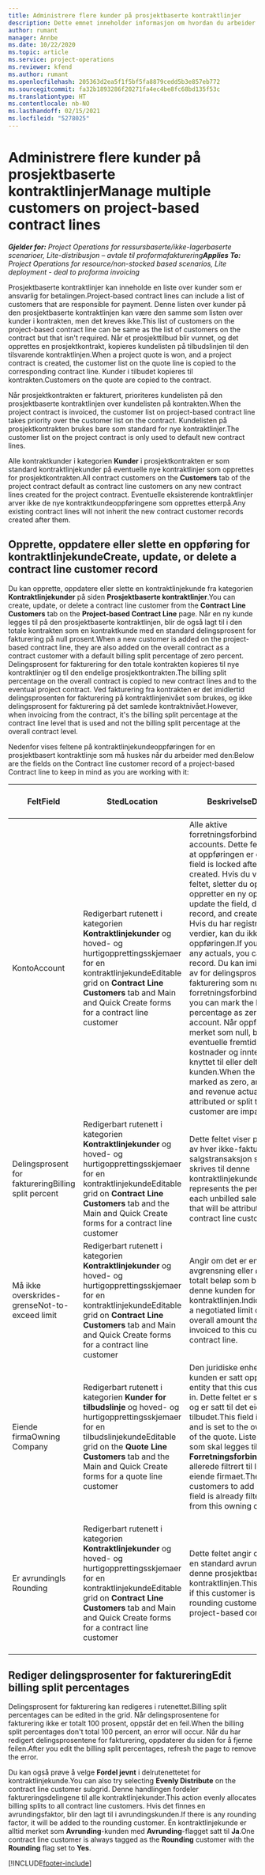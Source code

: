 ```yaml
---
title: Administrere flere kunder på prosjektbaserte kontraktlinjer
description: Dette emnet inneholder informasjon om hvordan du arbeider med kontraktlinjer og kontrakter som inneholder flere kunder.
author: rumant
manager: Annbe
ms.date: 10/22/2020
ms.topic: article
ms.service: project-operations
ms.reviewer: kfend
ms.author: rumant
ms.openlocfilehash: 205363d2ea5f1f5bf5fa8879cedd5b3e857eb772
ms.sourcegitcommit: fa32b1893286f20271fa4ec4be8fc68bd135f53c
ms.translationtype: HT
ms.contentlocale: nb-NO
ms.lasthandoff: 02/15/2021
ms.locfileid: "5278025"
---
```

# <a name="manage-multiple-customers-on-project-based-contract-lines"></a><span data-ttu-id="aebd3-103">Administrere flere kunder på prosjektbaserte kontraktlinjer</span><span class="sxs-lookup"><span data-stu-id="aebd3-103">Manage multiple customers on project-based contract lines</span></span>

<span data-ttu-id="aebd3-104">_**Gjelder for:** Project Operations for ressursbaserte/ikke-lagerbaserte scenarioer, Lite-distribusjon – avtale til proformafakturering_</span><span class="sxs-lookup"><span data-stu-id="aebd3-104">_**Applies To:** Project Operations for resource/non-stocked based scenarios, Lite deployment - deal to proforma invoicing_</span></span>

<span data-ttu-id="aebd3-105">Prosjektbaserte kontraktlinjer kan inneholde en liste over kunder som er ansvarlig for betalingen.</span><span class="sxs-lookup"><span data-stu-id="aebd3-105">Project-based contract lines can include a list of customers that are responsible for payment.</span></span> <span data-ttu-id="aebd3-106">Denne listen over kunder på den prosjektbaserte kontraktlinjen kan være den samme som listen over kunder i kontrakten, men det kreves ikke.</span><span class="sxs-lookup"><span data-stu-id="aebd3-106">This list of customers on the project-based contract line can be same as the list of customers on the contract but that isn't required.</span></span> <span data-ttu-id="aebd3-107">Når et prosjekttilbud blir vunnet, og det opprettes en prosjektkontrakt, kopieres kundelisten på tilbudslinjen til den tilsvarende kontraktlinjen.</span><span class="sxs-lookup"><span data-stu-id="aebd3-107">When a project quote is won, and a project contract is created, the customer list on the quote line is copied to the corresponding contract line.</span></span> <span data-ttu-id="aebd3-108">Kunder i tilbudet kopieres til kontrakten.</span><span class="sxs-lookup"><span data-stu-id="aebd3-108">Customers on the quote are copied to the contract.</span></span>

<span data-ttu-id="aebd3-109">Når prosjektkontrakten er fakturert, prioriteres kundelisten på den prosjektbaserte kontraktlinjen over kundelisten på kontrakten.</span><span class="sxs-lookup"><span data-stu-id="aebd3-109">When the project contract is invoiced, the customer list on project-based contract line takes priority over the customer list on the contract.</span></span> <span data-ttu-id="aebd3-110">Kundelisten på prosjektkontrakten brukes bare som standard for nye kontraktlinjer.</span><span class="sxs-lookup"><span data-stu-id="aebd3-110">The customer list on the project contract is only used to default new contract lines.</span></span>

<span data-ttu-id="aebd3-111">Alle kontraktkunder i kategorien **Kunder** i prosjektkontrakten er som standard kontraktlinjekunder på eventuelle nye kontraktlinjer som opprettes for prosjektkontrakten.</span><span class="sxs-lookup"><span data-stu-id="aebd3-111">All contract customers on the **Customers** tab of the project contract default as contract line customers on any new contract lines created for the project contract.</span></span> <span data-ttu-id="aebd3-112">Eventuelle eksisterende kontraktlinjer arver ikke de nye kontraktkundeoppføringene som opprettes etterpå.</span><span class="sxs-lookup"><span data-stu-id="aebd3-112">Any existing contract lines will not inherit the new contract customer records created after them.</span></span>

## <a name="create-update-or-delete-a-contract-line-customer-record"></a><span data-ttu-id="aebd3-113">Opprette, oppdatere eller slette en oppføring for kontraktlinjekunde</span><span class="sxs-lookup"><span data-stu-id="aebd3-113">Create, update, or delete a contract line customer record</span></span>

<span data-ttu-id="aebd3-114">Du kan opprette, oppdatere eller slette en kontraktlinjekunde fra kategorien **Kontraktlinjekunder** på siden **Prosjektbaserte kontraktlinjer**.</span><span class="sxs-lookup"><span data-stu-id="aebd3-114">You can create, update, or delete a contract line customer from the **Contract Line Customers** tab on the **Project-based Contract Line** page.</span></span> <span data-ttu-id="aebd3-115">Når en ny kunde legges til på den prosjektbaserte kontraktlinjen, blir de også lagt til i den totale kontrakten som en kontraktkunde med en standard delingsprosent for fakturering på null prosent.</span><span class="sxs-lookup"><span data-stu-id="aebd3-115">When a new customer is added on the project-based contract line, they are also added on the overall contract as a contract customer with a default billing split percentage of zero percent.</span></span> <span data-ttu-id="aebd3-116">Delingsprosent for fakturering for den totale kontrakten kopieres til nye kontraktlinjer og til den endelige prosjektkontrakten.</span><span class="sxs-lookup"><span data-stu-id="aebd3-116">The billing split percentage on the overall contract is copied to new contract lines and to the eventual project contract.</span></span> <span data-ttu-id="aebd3-117">Ved fakturering fra kontrakten er det imidlertid delingsprosenten for fakturering på kontraktlinjenivået som brukes, og ikke delingsprosent for fakturering på det samlede kontraktnivået.</span><span class="sxs-lookup"><span data-stu-id="aebd3-117">However, when invoicing from the contract, it's the billing split percentage at the contract line level that is used and not the billing split percentage at the overall contract level.</span></span> 

<span data-ttu-id="aebd3-118">Nedenfor vises feltene på kontraktlinjekundeoppføringen for en prosjektbasert kontraktlinje som må huskes når du arbeider med den:</span><span class="sxs-lookup"><span data-stu-id="aebd3-118">Below are the fields on the Contract line customer record of a project-based Contract line to keep in mind as you are working with it:</span></span>

| <span data-ttu-id="aebd3-119">Felt</span><span class="sxs-lookup"><span data-stu-id="aebd3-119">Field</span></span> | <span data-ttu-id="aebd3-120">Sted</span><span class="sxs-lookup"><span data-stu-id="aebd3-120">Location</span></span> | <span data-ttu-id="aebd3-121">Beskrivelse</span><span class="sxs-lookup"><span data-stu-id="aebd3-121">Description</span></span> | <span data-ttu-id="aebd3-122">Nedstrøms påvirkning</span><span class="sxs-lookup"><span data-stu-id="aebd3-122">Downstream impact</span></span> |
| --- | --- | --- | --- |
| <span data-ttu-id="aebd3-123">Konto</span><span class="sxs-lookup"><span data-stu-id="aebd3-123">Account</span></span> | <span data-ttu-id="aebd3-124">Redigerbart rutenett i kategorien **Kontraktlinjekunder** og hoved- og hurtigopprettingsskjemaer for en kontraktlinjekunde</span><span class="sxs-lookup"><span data-stu-id="aebd3-124">Editable grid on **Contract Line Customers** tab and Main and Quick Create forms for a contract line customer</span></span> | <span data-ttu-id="aebd3-125">Alle aktive forretningsforbindelser.</span><span class="sxs-lookup"><span data-stu-id="aebd3-125">All active accounts.</span></span> <span data-ttu-id="aebd3-126">Dette feltet er låst etter at oppføringen er opprettet.</span><span class="sxs-lookup"><span data-stu-id="aebd3-126">This field is locked after the record is created.</span></span> <span data-ttu-id="aebd3-127">Hvis du vil oppdatere feltet, sletter du oppføringen og oppretter en ny oppføring.</span><span class="sxs-lookup"><span data-stu-id="aebd3-127">To update the field, delete the record, and create a new record.</span></span> <span data-ttu-id="aebd3-128">Hvis du har registrert faktiske verdier, kan du ikke slette oppføringen.</span><span class="sxs-lookup"><span data-stu-id="aebd3-128">If you have recorded any actuals, you can't delete the record.</span></span> <span data-ttu-id="aebd3-129">Du kan imidlertid merke av for delingsprosent for fakturering som null for forretningsforbindelsen.</span><span class="sxs-lookup"><span data-stu-id="aebd3-129">However, you can mark the billing split percentage as zero for that account.</span></span> <span data-ttu-id="aebd3-130">Når oppføringen er merket som null, berøres eventuelle fremtidige faktiske kostnader og inntekter som er knyttet til eller delt med denne kunden.</span><span class="sxs-lookup"><span data-stu-id="aebd3-130">When the record is marked as zero, any future cost and revenue actuals that are attributed or split to this customer are impacted.</span></span> | <span data-ttu-id="aebd3-131">Når du velger en forretningsforbindelse fra hovedlisten over forretningsforbindelser som skal legges til og lagres, blir kontraktlinjekunden også lagt til som en kontraktkunde.</span><span class="sxs-lookup"><span data-stu-id="aebd3-131">When you pick an account from the master list of accounts to add and save them, the contract line customer is also added as a contract customer.</span></span> <span data-ttu-id="aebd3-132">Kontraktlinjekunder brukes ved generering av fakturaer.</span><span class="sxs-lookup"><span data-stu-id="aebd3-132">Contract line customers are used when invoices are generated.</span></span> |
| <span data-ttu-id="aebd3-133">Delingsprosent for fakturering</span><span class="sxs-lookup"><span data-stu-id="aebd3-133">Billing split percent</span></span> | <span data-ttu-id="aebd3-134">Redigerbart rutenett i kategorien **Kontraktlinjekunder** og hoved- og hurtigopprettingsskjemaer for en kontraktlinjekunde</span><span class="sxs-lookup"><span data-stu-id="aebd3-134">Editable grid on **Contract Line Customers** tab and the Main and Quick Create forms for a contract line customer</span></span> | <span data-ttu-id="aebd3-135">Dette feltet viser prosentandelen av hver ikke-fakturerte salgstransaksjon som skal skrives til denne kontraktlinjekunden.</span><span class="sxs-lookup"><span data-stu-id="aebd3-135">This field represents the percentage of each unbilled sales transaction that will be attributed to this contract line customer.</span></span> | <span data-ttu-id="aebd3-136">Kontraktlinjekunder og delingsprosent for fakturering brukes når faktiske verdier opprettes etter godkjenning, og når fakturaen er generert.</span><span class="sxs-lookup"><span data-stu-id="aebd3-136">Contract line customers and billing split percentages are used when actuals are created after approval and when the invoice is generated.</span></span> |
| <span data-ttu-id="aebd3-137">Må ikke overskrides-grense</span><span class="sxs-lookup"><span data-stu-id="aebd3-137">Not-to-exceed limit</span></span> | <span data-ttu-id="aebd3-138">Redigerbart rutenett i kategorien **Kontraktlinjekunder** og hoved- og hurtigopprettingsskjemaer for en kontraktlinjekunde</span><span class="sxs-lookup"><span data-stu-id="aebd3-138">Editable grid on **Contract Line Customers** tab and Main and Quick Create forms for a contract line customer</span></span> | <span data-ttu-id="aebd3-139">Angir om det er en forhandlet avgrensning eller øvre grense for totalt beløp som blir fakturert til denne kunden for kontraktlinjen.</span><span class="sxs-lookup"><span data-stu-id="aebd3-139">Indicates if there is a negotiated limit or cap to the overall amount that will be invoiced to this customer for the contract line.</span></span> | <span data-ttu-id="aebd3-140">Må ikke overskrides-grensen for kontraktlinjekunden brukes når faktiske verdier opprettes og fakturaene genereres.</span><span class="sxs-lookup"><span data-stu-id="aebd3-140">The not-to-exceed limit for the contract line customer is used when actuals are created and the invoices are generated.</span></span> |
| <span data-ttu-id="aebd3-141">Eiende firma</span><span class="sxs-lookup"><span data-stu-id="aebd3-141">Owning Company</span></span> | <span data-ttu-id="aebd3-142">Redigerbart rutenett i kategorien **Kunder for tilbudslinje** og hoved- og hurtigopprettingsskjemaer for en tilbudslinjekunde</span><span class="sxs-lookup"><span data-stu-id="aebd3-142">Editable grid on the **Quote Line Customers** tab and the Main and Quick Create forms for a quote line customer</span></span> | <span data-ttu-id="aebd3-143">Den juridiske enheten som denne kunden er satt opp i.</span><span class="sxs-lookup"><span data-stu-id="aebd3-143">The legal entity that this customer is set up in.</span></span> <span data-ttu-id="aebd3-144">Dette feltet er skrivebeskyttet og er satt til det eiende firmaet i tilbudet.</span><span class="sxs-lookup"><span data-stu-id="aebd3-144">This field is read-only and is set to the owning company of the quote.</span></span> <span data-ttu-id="aebd3-145">Listen over kunder som skal legges til i **Forretningsforbindelse**-feltet, er allerede filtrert til listen fra dette eiende firmaet.</span><span class="sxs-lookup"><span data-stu-id="aebd3-145">The list of customers to add in the **Account** field is already filtered to the list from this owning company.</span></span> | <span data-ttu-id="aebd3-146">Konseptet med et eiende firma tilsvarer konseptet juridisk enhet.</span><span class="sxs-lookup"><span data-stu-id="aebd3-146">The concept of an owning company equates to the concept of a legal entity.</span></span> <span data-ttu-id="aebd3-147">Alle kostnader og inntekter som belastes fra dette prosjektet, er gjort rede for i økonomimodulen i det eiende firmaet.</span><span class="sxs-lookup"><span data-stu-id="aebd3-147">All costs and revenue accruing from this project are accounted for in the General ledger of the owning company.</span></span> |
| <span data-ttu-id="aebd3-148">Er avrunding</span><span class="sxs-lookup"><span data-stu-id="aebd3-148">Is Rounding</span></span> | <span data-ttu-id="aebd3-149">Redigerbart rutenett i kategorien **Kontraktlinjekunder** og hoved- og hurtigopprettingsskjemaer for en kontraktlinjekunde</span><span class="sxs-lookup"><span data-stu-id="aebd3-149">Editable grid on **Contract Line Customers** tab and Main and Quick Create forms for a contract line customer</span></span> | <span data-ttu-id="aebd3-150">Dette feltet angir om kunden er en standard avrundingskunde for denne prosjektbaserte kontraktlinjen.</span><span class="sxs-lookup"><span data-stu-id="aebd3-150">This field indicates if this customer is a default rounding customer for this project-based contract line.</span></span> | <span data-ttu-id="aebd3-151">Når du genererer en faktisk verdi i henhold til delingsprosent for fakturering, kan det oppstå avrundingsdifferanser.</span><span class="sxs-lookup"><span data-stu-id="aebd3-151">When you generate an actual according to the billing split percentage, there may be some rounding differences.</span></span> <span data-ttu-id="aebd3-152">Denne kunden får avrundingsdifferansene i dette tilfellet.</span><span class="sxs-lookup"><span data-stu-id="aebd3-152">This customer is attributed the rounding differences in this case.</span></span> |

## <a name="edit-billing-split-percentages"></a><span data-ttu-id="aebd3-153">Rediger delingsprosenter for fakturering</span><span class="sxs-lookup"><span data-stu-id="aebd3-153">Edit billing split percentages</span></span>

<span data-ttu-id="aebd3-154">Delingsprosent for fakturering kan redigeres i rutenettet.</span><span class="sxs-lookup"><span data-stu-id="aebd3-154">Billing split percentages can be edited in the grid.</span></span> <span data-ttu-id="aebd3-155">Når delingsprosentene for fakturering ikke er totalt 100 prosent, oppstår det en feil.</span><span class="sxs-lookup"><span data-stu-id="aebd3-155">When the billing split percentages don't total 100 percent, an error will occur.</span></span> <span data-ttu-id="aebd3-156">Når du har redigert delingsprosentene for fakturering, oppdaterer du siden for å fjerne feilen.</span><span class="sxs-lookup"><span data-stu-id="aebd3-156">After you edit the billing split percentages, refresh the page to remove the error.</span></span>

<span data-ttu-id="aebd3-157">Du kan også prøve å velge **Fordel jevnt** i delrutenettetet for kontraktlinjekunde.</span><span class="sxs-lookup"><span data-stu-id="aebd3-157">You can also try selecting **Evenly Distribute** on the contract line customer subgrid.</span></span> <span data-ttu-id="aebd3-158">Denne handlingen fordeler faktureringsdelingene til alle kontraktlinjekunder.</span><span class="sxs-lookup"><span data-stu-id="aebd3-158">This action evenly allocates billing splits to all contract line customers.</span></span> <span data-ttu-id="aebd3-159">Hvis det finnes en avrundingsfaktor, blir den lagt til i avrundingskunden.</span><span class="sxs-lookup"><span data-stu-id="aebd3-159">If there is any rounding factor, it will be added to the rounding customer.</span></span> <span data-ttu-id="aebd3-160">Én kontraktlinjekunde er alltid merket som **Avrunding**-kunden med **Avrunding**-flagget satt til **Ja**.</span><span class="sxs-lookup"><span data-stu-id="aebd3-160">One contract line customer is always tagged as the **Rounding** customer with the **Rounding** flag set to **Yes**.</span></span>


[!INCLUDE[footer-include](../includes/footer-banner.md)]